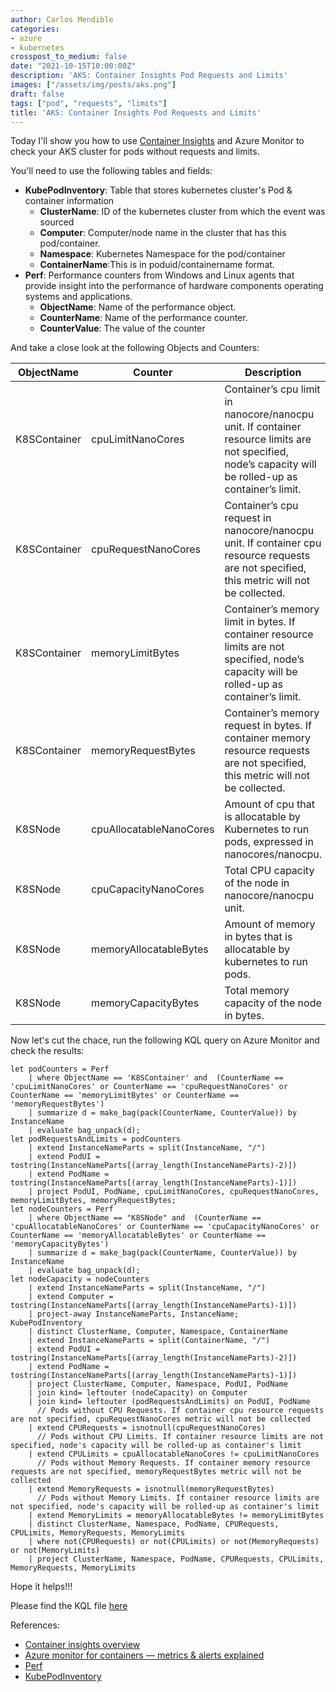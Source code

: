 ```yaml
---
author: Carlos Mendible
categories:
- azure
- kubernetes
crosspost_to_medium: false
date: "2021-10-15T10:00:00Z"
description: 'AKS: Container Insights Pod Requests and Limits'
images: ["/assets/img/posts/aks.png"]
draft: false
tags: ["pod", "requests", "limits"]
title: 'AKS: Container Insights Pod Requests and Limits'
---
```


Today I'll show you how to use [Container Insights](https://docs.microsoft.com/en-us/azure/azure-monitor/containers/container-insights-overview) and Azure Monitor to check your AKS cluster for pods without requests and limits.

You'll need to use the following tables and fields:

* **KubePodInventory**: Table that stores kubernetes cluster's Pod & container information
  * **ClusterName**: ID of the kubernetes cluster from which the event was sourced
  * **Computer**: Computer/node name in the cluster that has this pod/container.
  * **Namespace**: Kubernetes Namespace for the pod/container
  * **ContainerName**:This is in poduid/containername format.
* **Perf**: Performance counters from Windows and Linux agents that provide insight into the performance of hardware components operating systems and applications.
  * **ObjectName**: Name of the performance object.
  * **CounterName**: Name of the performance counter. 
  * **CounterValue**: The value of the counter

And take a close look at the following Objects and Counters:

ObjectName   | Counter                 | Description |
-------------|-------------------------|-------------|
K8SContainer | cpuLimitNanoCores       | Container’s cpu limit in nanocore/nanocpu unit. If container resource limits are not specified, node’s capacity will be rolled-up as container’s limit. 
K8SContainer | cpuRequestNanoCores     | Container’s cpu request in nanocore/nanocpu unit. If container cpu resource requests are not specified, this metric will not be collected.
K8SContainer | memoryLimitBytes        | Container’s memory limit in bytes. If container resource limits are not specified, node’s capacity will be rolled-up as container’s limit. 
K8SContainer | memoryRequestBytes      | Container’s memory request in bytes. If container memory resource requests are not specified, this metric will not be collected.
K8SNode      | cpuAllocatableNanoCores | Amount of cpu that is allocatable by Kubernetes to run pods, expressed in nanocores/nanocpu. 
K8SNode      | cpuCapacityNanoCores    | Total CPU capacity of the node in nanocore/nanocpu unit.
K8SNode      | memoryAllocatableBytes  | Amount of memory in bytes that is allocatable by kubernetes to run pods. 
K8SNode      | memoryCapacityBytes     | Total memory capacity of the node in bytes.

Now let's cut the chace, run the following KQL query on Azure Monitor and check the results:

``` shell
let podCounters = Perf 
    | where ObjectName == 'K8SContainer' and  (CounterName == 'cpuLimitNanoCores' or CounterName == 'cpuRequestNanoCores' or CounterName == 'memoryLimitBytes' or CounterName == 'memoryRequestBytes') 
    | summarize d = make_bag(pack(CounterName, CounterValue)) by InstanceName
    | evaluate bag_unpack(d);
let podRequestsAndLimits = podCounters
    | extend InstanceNameParts = split(InstanceName, "/")
    | extend PodUI = tostring(InstanceNameParts[(array_length(InstanceNameParts)-2)]) 
    | extend PodName = tostring(InstanceNameParts[(array_length(InstanceNameParts)-1)])
    | project PodUI, PodName, cpuLimitNanoCores, cpuRequestNanoCores, memoryLimitBytes, memoryRequestBytes;
let nodeCounters = Perf 
    | where ObjectName == "K8SNode" and  (CounterName == 'cpuAllocatableNanoCores' or CounterName == 'cpuCapacityNanoCores' or CounterName == 'memoryAllocatableBytes' or CounterName == 'memoryCapacityBytes')
    | summarize d = make_bag(pack(CounterName, CounterValue)) by InstanceName
    | evaluate bag_unpack(d);
let nodeCapacity = nodeCounters
    | extend InstanceNameParts = split(InstanceName, "/")
    | extend Computer = tostring(InstanceNameParts[(array_length(InstanceNameParts)-1)])
    | project-away InstanceNameParts, InstanceName;
KubePodInventory
    | distinct ClusterName, Computer, Namespace, ContainerName
    | extend InstanceNameParts = split(ContainerName, "/") 
    | extend PodUI = tostring(InstanceNameParts[(array_length(InstanceNameParts)-2)])
    | extend PodName = tostring(InstanceNameParts[(array_length(InstanceNameParts)-1)])
    | project ClusterName, Computer, Namespace, PodUI, PodName
    | join kind= leftouter (nodeCapacity) on Computer
    | join kind= leftouter (podRequestsAndLimits) on PodUI, PodName
      // Pods without CPU Requests. If container cpu resource requests are not specified, cpuRequestNanoCores metric will not be collected
    | extend CPURequests = isnotnull(cpuRequestNanoCores)
      // Pods without CPU Limits. If container resource limits are not specified, node's capacity will be rolled-up as container's limit
    | extend CPULimits = cpuAllocatableNanoCores != cpuLimitNanoCores 
      // Pods without Memory Requests. If container memory resource requests are not specified, memoryRequestBytes metric will not be collected
    | extend MemoryRequests = isnotnull(memoryRequestBytes) 
      // Pods without Memory Limits. If container resource limits are not specified, node's capacity will be rolled-up as container's limit
    | extend MemoryLimits = memoryAllocatableBytes != memoryLimitBytes 
    | distinct ClusterName, Namespace, PodName, CPURequests, CPULimits, MemoryRequests, MemoryLimits
    | where not(CPURequests) or not(CPULimits) or not(MemoryRequests) or not(MemoryLimits)
    | project ClusterName, Namespace, PodName, CPURequests, CPULimits, MemoryRequests, MemoryLimits
```

Hope it helps!!!

Please find the KQL file [here](https://github.com/cmendible/azure.samples/tree/main/aks_pod_resource_and_limits)

References:

* [Container insights overview](https://docs.microsoft.com/en-us/azure/azure-monitor/containers/container-insights-overview)
* [Azure monitor for containers — metrics & alerts explained](https://medium.com/microsoftazure/azure-monitor-for-containers-metrics-alerts-explained-814e4ed623b)
* [Perf](https://docs.microsoft.com/en-us/azure/azure-monitor/reference/tables/perf)
* [KubePodInventory](https://docs.microsoft.com/en-us/azure/azure-monitor/reference/tables/kubepodinventory)
